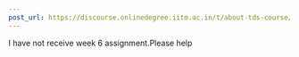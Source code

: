```yaml
---
post_url: https://discourse.onlinedegree.iitm.ac.in/t/about-tds-course/167878/1
---
```

I have not receive week 6 assignment.Please help